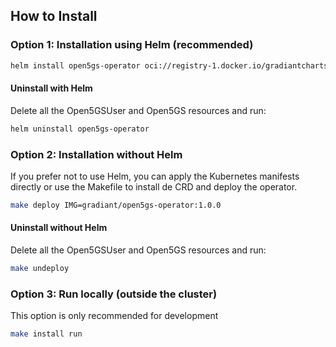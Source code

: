 ## How to Install

### Option 1: Installation using Helm (recommended)
```bash
helm install open5gs-operator oci://registry-1.docker.io/gradiantcharts/open5gs-operator --version 1.0.0
```

#### Uninstall with Helm

Delete all the Open5GSUser and Open5GS resources and run:

```bash
helm uninstall open5gs-operator 
   ```

### Option 2: Installation without Helm

If you prefer not to use Helm, you can apply the Kubernetes manifests directly or use the Makefile to install de CRD and deploy the operator.

```bash
make deploy IMG=gradiant/open5gs-operator:1.0.0
```

#### Uninstall without Helm

Delete all the Open5GSUser and Open5GS resources and run:

```bash
make undeploy
```

### Option 3: Run locally (outside the cluster)

This option is only recommended for development

```bash
make install run
```